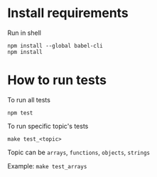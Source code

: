 # Install requirements

Run in shell

```
npm install --global babel-cli
npm install
```

# How to run tests

To run all tests

```
npm test
```

To run specific topic's tests

```
make test_<topic>
```

Topic can be `arrays`, `functions`, `objects`, `strings`

Example: `make test_arrays`
